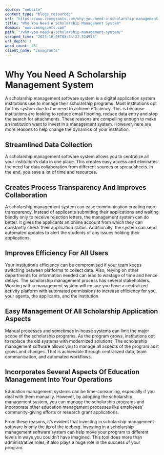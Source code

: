 ```yaml
---
source: "website"
content_type: "blogs_resources"
url: "https://www.zoomgrants.com/why-you-need-a-scholarship-management-system/"
title: "Why You Need A Scholarship Management System"
domain: "www.zoomgrants.com"
path: "/why-you-need-a-scholarship-management-system/"
scraped_time: "2025-10-05T03:34:22.524975"
url_depth: 1
word_count: 451
client_name: "zoomgrants"
---
```


# Why You Need A Scholarship Management System

A scholarship management software system is a digital application system institutions use to manage their scholarship programs. Most institutions opt for this system due to the need to achieve efficiency. This is because institutions are looking to reduce email flooding, reduce data entry and stop the search for attachments. These reasons are compelling enough to make an institution want to invest in a management system. However, here are more reasons to help change the dynamics of your institution.

## Streamlined Data Collection

A scholarship management software system allows you to centralize all your institution’s data in one place. This creates easy access and eliminates the need for data collaboration from different sources or spreadsheets. In the end, you save a lot of time and resources.

## Creates Process Transparency And Improves Collaboration

A scholarship management system can ease communication creating more transparency. Instead of applicants submitting their applications and waiting blindly only to receive rejection letters, the management system can do better. It gives the applicants an online account from which they can constantly check their application status. Additionally, the system can send automated updates to alert the students of any issues holding their applications.

## Improves Efficiency For All Users

Your institution’s efficiency can be compromised if your team keeps switching between platforms to collect data. Also, relying on other departments for information needed can lead to wastage of time and hence delays. The scholarship management process has several stakeholders. Working with a management system will ensure you have a centralized activity platform with automated permissions to increase efficiency for you, your agents, the applicants, and the institution.

## Easy Management Of All Scholarship Application Aspects

Manual processes and sometimes in-house systems can limit the major scope of the scholarship programs. As the program grows, institutions opt to replace the old systems with modernized solutions. The scholarship management software allows you to manage all aspects of the program as it grows and changes. That is achievable through centralized data, team communication, and automated workflows.

## Incorporates Several Aspects Of Education Management Into Your Operations

Education management systems can be time-consuming, especially if you deal with them manually. However, by adopting the scholarship management system, you can manage the scholarship programs and incorporate other education management processes like employees’ community-giving efforts or research grant applications.

From these reasons, it’s evident that investing in scholarship management software is only the tip of the iceberg. Investing in a scholarship management software system can help move your program to different levels in ways you couldn’t have imagined. This tool does more than administrative roles; it also plays a huge role in the success of your program.
